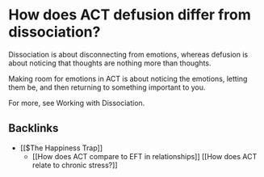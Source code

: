 # How does ACT defusion differ from dissociation?
Dissociation is about disconnecting from emotions, whereas defusion is about noticing that thoughts are nothing more than thoughts.

Making room for emotions in ACT is about noticing the emotions, letting them be, and then returning to something important to you.

For more, see Working with Dissociation.

## Backlinks
* [[$The Happiness Trap]]
	* [[How does ACT compare to EFT in relationships]]
[[How does ACT relate to chronic stress?]]

<!-- {BearID:01FFC25C-3724-4CB9-85D3-045DB1EA77AA-27697-000068E25A782406} -->
